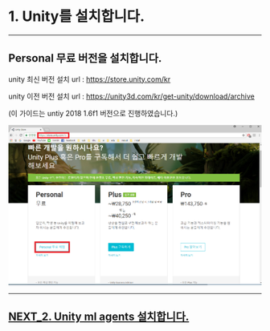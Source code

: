 # 1. Unity를 설치합니다.
- - -

## Personal 무료 버전을 설치합니다.

unity 최신 버전 설치 url : https://store.unity.com/kr

unity 이전 버전 설치 url : https://unity3d.com/kr/get-unity/download/archive

(이 가이드는 untiy 2018 1.6f1 버전으로 진행하였습니다.)

![Alt text](/unity_ml_agents_guide/1.unity_download/unity_download.png)
- - -

## [NEXT_2. Unity ml agents 설치합니다.](https://github.com/hyunho1027/Unity_ML_Agents_Guide/tree/master/unity_ml_agents_guide/2.unity_ml_agent_download)
